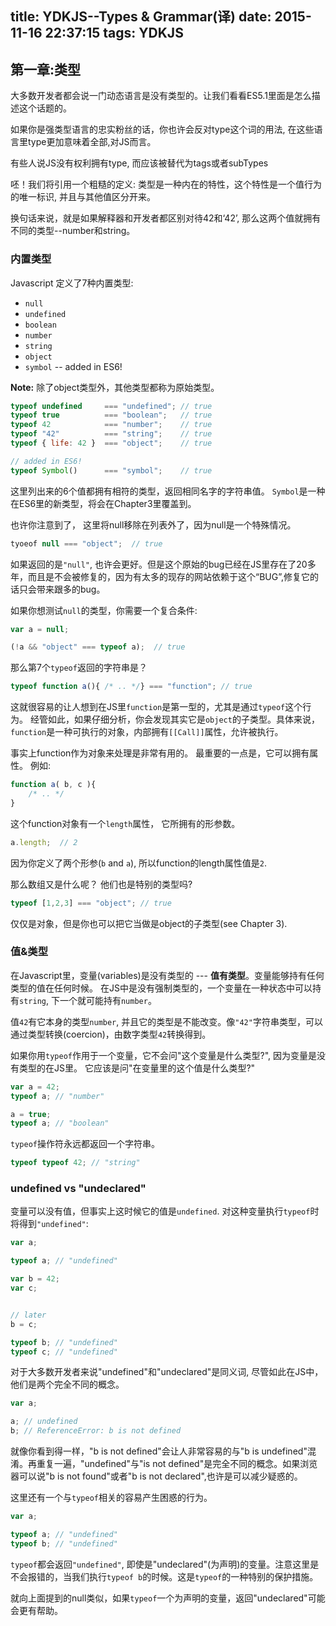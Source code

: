 title: YDKJS--Types & Grammar(译)
date: 2015-11-16 22:37:15
tags: YDKJS
---

## 第一章:类型

大多数开发者都会说一门动态语言是没有类型的。让我们看看ES5.1里面是怎么描述这个话题的。

如果你是强类型语言的忠实粉丝的话，你也许会反对type这个词的用法, 在这些语言里type更加意味着全部,对JS而言。

有些人说JS没有权利拥有type, 而应该被替代为tags或者subTypes

呸！我们将引用一个粗糙的定义: 类型是一种内在的特性，这个特性是一个值行为的唯一标识, 并且与其他值区分开来。

换句话来说，就是如果解释器和开发者都区别对待42和‘42’, 那么这两个值就拥有不同的类型--number和string。


### 内置类型 

Javascript 定义了7种内置类型:

* `null`
* `undefined`
* `boolean`
* `number`
* `string`
* `object`
* `symbol` -- added in ES6!

**Note:** 除了object类型外，其他类型都称为原始类型。


```js
typeof undefined     === "undefined"; // true
typeof true          === "boolean";   // true
typeof 42            === "number";    // true
typeof "42"          === "string";    // true
typeof { life: 42 }  === "object";    // true

// added in ES6!
typeof Symbol()      === "symbol";    // true
```

这里列出来的6个值都拥有相符的类型，返回相同名字的字符串值。
`Symbol`是一种在ES6里的新类型，将会在Chapter3里覆盖到。

也许你注意到了， 这里将null移除在列表外了，因为null是一个特殊情况。

```js
tyoeof null === "object";  // true
```

如果返回的是`"null"`, 也许会更好。但是这个原始的bug已经在JS里存在了20多年，而且是不会被修复的，因为有太多的现存的网站依赖于这个“BUG”,修复它的话只会带来跟多的bug。

如果你想测试`null`的类型，你需要一个复合条件:

```js
var a = null;

(!a && "object" === typeof a);  // true

```


那么第7个`typeof`返回的字符串是？

```js
typeof function a(){ /* .. */} === "function"; // true
```

这就很容易的让人想到在JS里`function`是第一型的，尤其是通过`typeof`这个行为。
经管如此，如果仔细分析，你会发现其实它是`object`的子类型。具体来说，`function`是一种可执行的对象，内部拥有`[[Call]]`属性，允许被执行。

事实上function作为对象来处理是非常有用的。 最重要的一点是，它可以拥有属性。 例如:

```js
function a( b, c ){
    /* .. */
}
```

这个function对象有一个`length`属性， 它所拥有的形参数。

```js
a.length;  // 2
```

因为你定义了两个形参(`b` and `a`), 所以function的length属性值是`2`.


那么数组又是什么呢？ 他们也是特别的类型吗?

```js
typeof [1,2,3] === "object"; // true
```

仅仅是对象，但是你也可以把它当做是object的子类型(see Chapter 3).



### 值&类型
在Javascript里，变量(variables)是没有类型的 --- **值有类型**。变量能够持有任何类型的值在任何时候。
在JS中是没有强制类型的，一个变量在一种状态中可以持有`string`, 下一个就可能持有`number`。

值`42`有它本身的类型`number`, 并且它的类型是不能改变。像`"42"`字符串类型，可以通过类型转换(coercion)，由数字类型`42`转换得到。

如果你用`typeof`作用于一个变量，它不会问"这个变量是什么类型?", 因为变量是没有类型的在JS里。 它应该是问"在变量里的这个值是什么类型?"

```js
var a = 42;
typeof a; // "number"

a = true;
typeof a; // "boolean"
```

`typeof`操作符永远都返回一个字符串。

```js
typeof typeof 42; // "string" 
```



### undefined vs "undeclared"

变量可以没有值，但事实上这时候它的值是`undefined`. 对这种变量执行`typeof`时将得到`"undefined"`:

```js
var a;

typeof a; // "undefined"

var b = 42;
var c;


// later
b = c;

typeof b; // "undefined"
typeof c; // "undefined"
```

对于大多数开发者来说"undefined"和"undeclared"是同义词, 尽管如此在JS中，他们是两个完全不同的概念。

```js
var a;

a; // undefined
b; // ReferenceError: b is not defined
```

就像你看到得一样，"b is not defined"会让人非常容易的与"b is undefined"混淆。再重复一遍，"undefined"与"is not defined"是完全不同的概念。如果浏览器可以说"b is not found"或者"b is not declared",也许是可以减少疑惑的。

这里还有一个与`typeof`相关的容易产生困惑的行为。

```js
var a;

typeof a; // "undefined"
typeof b; // "undefined"
```

`typeof`都会返回`"undefined"`, 即使是"undeclared"(为声明)的变量。注意这里是不会报错的，当我们执行`typeof b`的时候。这是`typeof`的一种特别的保护措施。

就向上面提到的null类似，如果`typeof`一个为声明的变量，返回"undeclared"可能会更有帮助。
